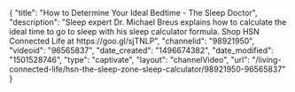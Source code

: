 {
    "title": "How to Determine Your Ideal Bedtime - The Sleep Doctor",
    "description": "Sleep expert Dr. Michael Breus explains how to calculate the ideal time to go to sleep with his sleep calculator formula. Shop HSN Connected Life at https:\/\/goo.gl\/sjTNLP",
    "channelid": "98921950",
    "videoid": "96565837",
    "date_created": "1496674382",
    "date_modified": "1501528746",
    "type": "captivate",
    "layout": "channelVideo",
    "url": "\/living-connected-life\/hsn-the-sleep-zone-sleep-calculator\/98921950-96565837"
}